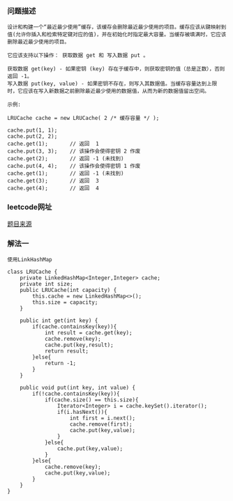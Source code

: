### 问题描述
    设计和构建一个“最近最少使用”缓存，该缓存会删除最近最少使用的项目。缓存应该从键映射到值(允许你插入和检索特定键对应的值)，并在初始化时指定最大容量。当缓存被填满时，它应该删除最近最少使用的项目。

    它应该支持以下操作： 获取数据 get 和 写入数据 put 。

    获取数据 get(key) - 如果密钥 (key) 存在于缓存中，则获取密钥的值（总是正数），否则返回 -1。
    写入数据 put(key, value) - 如果密钥不存在，则写入其数据值。当缓存容量达到上限时，它应该在写入新数据之前删除最近最少使用的数据值，从而为新的数据值留出空间。

    示例:

    LRUCache cache = new LRUCache( 2 /* 缓存容量 */ );

    cache.put(1, 1);
    cache.put(2, 2);
    cache.get(1);       // 返回  1
    cache.put(3, 3);    // 该操作会使得密钥 2 作废
    cache.get(2);       // 返回 -1 (未找到)
    cache.put(4, 4);    // 该操作会使得密钥 1 作废
    cache.get(1);       // 返回 -1 (未找到)
    cache.get(3);       // 返回  3
    cache.get(4);       // 返回  4
### leetcode网址
[题目来源](https://leetcode-cn.com/problems/lru-cache-lcci/)

### 解法一
    使用LinkHashMap
    
    class LRUCache {
        private LinkedHashMap<Integer,Integer> cache;
        private int size;
        public LRUCache(int capacity) {
            this.cache = new LinkedHashMap<>();
            this.size = capacity;
        }

        public int get(int key) {
            if(cache.containsKey(key)){
                int result = cache.get(key);
                cache.remove(key);
                cache.put(key,result);
                return result;
            }else{
                return -1;
            }
        }

        public void put(int key, int value) {
            if(!cache.containsKey(key)){
                if(cache.size() == this.size){
                    Iterator<Integer> i = cache.keySet().iterator();
                    if(i.hasNext()){
                        int first = i.next();
                        cache.remove(first);
                        cache.put(key,value);
                    }
                }else{
                    cache.put(key,value);
                }
            }else{
                cache.remove(key);
                cache.put(key,value);
            }
        }
    }